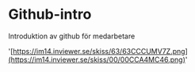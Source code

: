 # Github-intro

Introduktion av github för medarbetare


'[https://im14.inviewer.se/skiss/63/63CCCUMV7Z.png](https://im14.inviewer.se/skiss/00/00CCA4MC46.png)'

